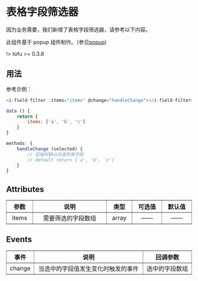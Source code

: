 # 表格字段筛选器

因为业务需要，我们新增了表格字段筛选器，请参考以下内容。

此组件基于 popup 组件制作。（参见[popup](/popup))

!> tofu >= 0.3.8

## 用法

参考示例：

~~~javascript
<i-field-filter :items="items" @change="handleChange"></i-field-filter>

data () {
    return {
        items: ['a', 'b', 'c']
    }
}

methods: {
    handleChange (selected) {
        // 初始时默认勾选所有字段
        // default return ['a', 'b', 'c']
    }
}
~~~

## Attributes

<table width="100%" cellspacing="0" cellpadding="0" border="1" style="border-collapse: collapse;display: table;text-align: center;">
	<thead>
		<tr>
			<th>参数</th>
			<th>说明</th>
			<th>类型</th>
			<th>可选值</th>
			<th>默认值</th>
		</tr>
	</thead>
	<tbody>
		<tr>
			<td>items</td>
			<td>需要筛选的字段数组</td>
			<td>array</td>
			<td>——</td>
			<td>——</td>
		</tr>
	</tbody>
</table>

## Events

<table width="100%" cellspacing="0" cellpadding="0" border="1" style="border-collapse: collapse;display: table;text-align: center;">
	<thead>
		<tr>
			<th>事件</th>
			<th>说明</th>
			<th>回调参数</th>
		</tr>
	</thead>
	<tbody>
		<tr>
			<td>change</td>
			<td>当选中的字段值发生变化时触发的事件</td>
			<td>选中的字段数组</td>
		</tr>
	</tbody>
</table>
